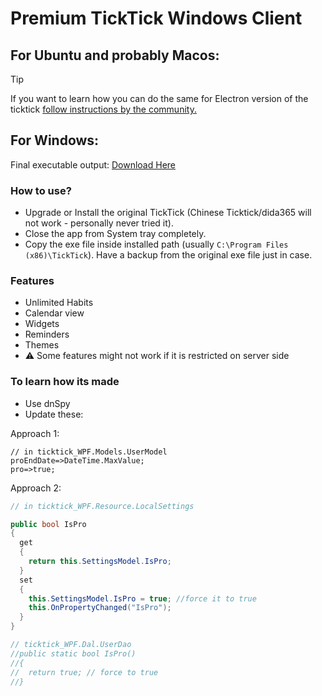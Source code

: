# Premium TickTick Windows Client

## For Ubuntu and probably Macos:
> [!TIP]
> If you want to learn how you can do the same for Electron version of the ticktick [follow instructions by the community.](https://github.com/yazdipour/unlimited-ticktick-windows/issues/12)

## For Windows:

Final executable output: [Download Here](https://github.com/yazdipour/cracked-ticktick-windows/releases)

### How to use? 

- Upgrade or Install the original TickTick (Chinese Ticktick/dida365 will not work - personally never tried it).
- Close the app from System tray completely.
- Copy the exe file inside installed path (usually `C:\Program Files (x86)\TickTick`). Have a backup from the original exe file just in case.

### Features

- Unlimited Habits
- Calendar view
- Widgets
- Reminders
- Themes
- ⚠️ Some features might not work if it is restricted on server side

### To learn how its made

- Use dnSpy
- Update these:

Approach 1:

```
// in ticktick_WPF.Models.UserModel
proEndDate=>DateTime.MaxValue;
pro=>true;
```

Approach 2:

```c#
// in ticktick_WPF.Resource.LocalSettings

public bool IsPro
{
  get
  {
    return this.SettingsModel.IsPro;
  }
  set
  {
    this.SettingsModel.IsPro = true; //force it to true
    this.OnPropertyChanged("IsPro");
  }
}

// ticktick_WPF.Dal.UserDao
//public static bool IsPro()
//{
//  return true; // force to true
//}
```
